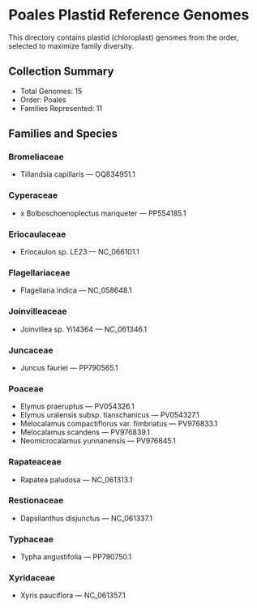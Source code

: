 # Poales Plastid Reference Genomes

This directory contains plastid (chloroplast) genomes from the order, selected to maximize family diversity.

## Collection Summary

- Total Genomes: 15
- Order: Poales
- Families Represented: 11

## Families and Species

### Bromeliaceae
- Tillandsia capillaris — OQ834951.1

### Cyperaceae
- x Bolboschoenoplectus mariqueter — PP554185.1

### Eriocaulaceae
- Eriocaulon sp. LE23 — NC_066101.1

### Flagellariaceae
- Flagellaria indica — NC_058648.1

### Joinvilleaceae
- Joinvillea sp. Yi14364 — NC_061346.1

### Juncaceae
- Juncus fauriei — PP790565.1

### Poaceae
- Elymus praeruptus — PV054326.1
- Elymus uralensis subsp. tianschanicus — PV054327.1
- Melocalamus compactiflorus var. fimbriatus — PV976833.1
- Melocalamus scandens — PV976839.1
- Neomicrocalamus yunnanensis — PV976845.1

### Rapateaceae
- Rapatea paludosa — NC_061313.1

### Restionaceae
- Dapsilanthus disjunctus — NC_061337.1

### Typhaceae
- Typha angustifolia — PP790750.1

### Xyridaceae
- Xyris pauciflora — NC_061357.1


